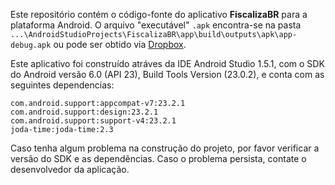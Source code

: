 ﻿
Este repositório contém o código-fonte do aplicativo **FiscalizaBR** para a plataforma Android.
 O arquivo "executável" `.apk` encontra-se na pasta `...\AndroidStudioProjects\FiscalizaBR\app\build\outputs\apk\app-debug.apk` ou pode ser obtido via [Dropbox](https://www.dropbox.com/sh/g16d8qykra88d3y/AABXGLOu6t0JhYsMNbJZEkAca?dl=0).


Este aplicativo foi construído atráves da IDE Android Studio 1.5.1, com o SDK do Android versão 6.0 (API 23), Build Tools Version (23.0.2), e conta com as seguintes dependencias:
```
com.android.support:appcompat-v7:23.2.1
com.android.support:design:23.2.1
com.android.support:support-v4:23.2.1
joda-time:joda-time:2.3
```

Caso tenha algum problema na construção do projeto, por favor verificar a versão do SDK e as dependências. Caso o problema persista, contate o desenvolvedor da aplicação.